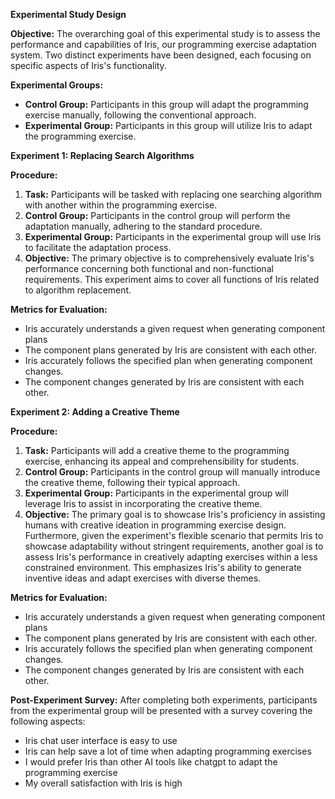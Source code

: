 **Experimental Study Design**

**Objective:**
The overarching goal of this experimental study is to assess the performance and capabilities of Iris, our programming exercise adaptation system. Two distinct experiments have been designed, each focusing on specific aspects of Iris's functionality.

**Experimental Groups:**

- **Control Group:** Participants in this group will adapt the programming exercise manually, following the conventional approach.
- **Experimental Group:** Participants in this group will utilize Iris to adapt the programming exercise.

**Experiment 1: Replacing Search Algorithms**

**Procedure:**

1. **Task:** Participants will be tasked with replacing one searching algorithm with another within the programming exercise.
2. **Control Group:** Participants in the control group will perform the adaptation manually, adhering to the standard procedure.
3. **Experimental Group:** Participants in the experimental group will use Iris to facilitate the adaptation process.
4. **Objective:** The primary objective is to comprehensively evaluate Iris's performance concerning both functional and non-functional requirements. This experiment aims to cover all functions of Iris related to algorithm replacement.

**Metrics for Evaluation:**

- Iris accurately understands a given request when generating component plans
- The component plans generated by Iris are consistent with each other.
- Iris accurately follows the specified plan when generating component changes.
- The component changes generated by Iris are consistent with each other.

**Experiment 2: Adding a Creative Theme**

**Procedure:**

1. **Task:** Participants will add a creative theme to the programming exercise, enhancing its appeal and comprehensibility for students.
2. **Control Group:** Participants in the control group will manually introduce the creative theme, following their typical approach.
3. **Experimental Group:** Participants in the experimental group will leverage Iris to assist in incorporating the creative theme.
4. **Objective:** The primary goal is to showcase Iris's proficiency in assisting humans with creative ideation in programming exercise design. Furthermore, given the experiment's flexible scenario that permits Iris to showcase adaptability without stringent requirements, another goal is to assess Iris's performance in creatively adapting exercises within a less constrained environment. This emphasizes Iris's ability to generate inventive ideas and adapt exercises with diverse themes.

**Metrics for Evaluation:**

- Iris accurately understands a given request when generating component plans
- The component plans generated by Iris are consistent with each other.
- Iris accurately follows the specified plan when generating component changes.
- The component changes generated by Iris are consistent with each other.

**Post-Experiment Survey:**
After completing both experiments, participants from the experimental group will be presented with a survey covering the following aspects:

- Iris chat user interface is easy to use
- Iris can help save a lot of time when adapting programming exercises
- I would prefer Iris than other AI tools like chatgpt to adapt the programming exercise
- My overall satisfaction with Iris is high